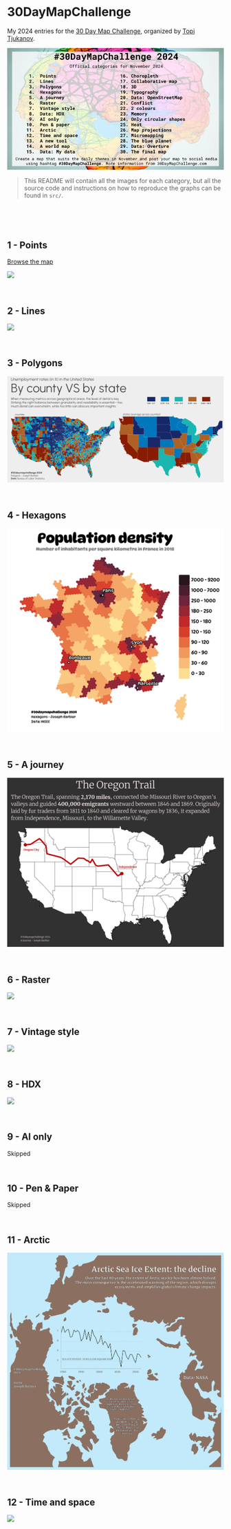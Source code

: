 # 30DayMapChallenge

My 2024 entries for the [30 Day Map Challenge](https://30daymapchallenge.com/), organized by [Topi Tjukanov](https://tjukanov.org/aboutme).

![](img/challenge.png)

> This README will contain all the images for each category, but all the source code and instructions on how to reproduce the graphs can be found in `src/`.

<br><br><br>

## 1 - Points

[Browse the map](https://josephbarbierdarnal.github.io/30DayMapChallenge/earthquakes)

![](src/1-points/points.gif)

<br>

## 2 - Lines

![](src/2-lines/lines.png)

<br>

## 3 - Polygons

![](src/3-polygons/polygons.png)

<br>

## 4 - Hexagons

![](src/4-hexagons/hexagons.png)

<br>

## 5 - A journey

![](src/5-a_journey/a_journey.png)

<br>

## 6 - Raster

![](src/6-raster/raster.png)

<br>

## 7 - Vintage style

![](src/7-vintage_style/vintage_style.png)

<br>

## 8 - HDX

![](src/8-HDX/hdx.gif)

<br>

## 9 - AI only

Skipped

<br>

## 10 - Pen & Paper

Skipped

<br>

## 11 - Arctic

![](src/11-arctic/arctic.png)

<br>

## 12 - Time and space

![](src/12-time_and_space/time_and_space.gif)

<br>

<!-- ## 13 - A new tool

![](src/13-a_new_tool/a_new_tool.svg)

<br>

## 14 - A world map

![](src/14-a_world_map/a_world_map.png)

<br>

## 15 - My Data

![](src/15-my_data/my_data.png)

<br>

## 16 - Choropleth

![](src/16-choropleth/choropleth.png)

<br>
 -->
